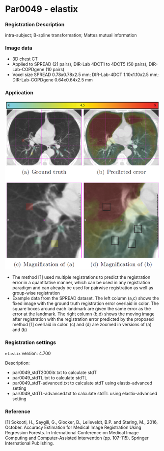 # Par0049 - elastix

###  Registration Description
intra-subject; B-spline transformation; Mattes mutual information

###  Image data

* 3D chest CT
* Applied to SPREAD (21 pairs), DIR-Lab 4DCT1 to 4DCT5 (50 pairs), DIR-Lab-COPDgene (10 pairs)
* Voxel size SPREAD 0.78x0.78x2.5 mm; DIR-Lab-4DCT 1.10x1.10x2.5 mm; DIR-Lab-COPDgene 0.64x0.64x2.5 mm

###  Application

![alt-text](ChestCT_uncertaintyMap.png)

* The method [1] used multiple registrations to predict the registration error in a quantitative manner, which can be used in any registration paradigm and can already be used for pairwise registration as well as group-wise registration
* Example data from the SPREAD dataset. The left column (a,c) shows the fixed image with the ground truth registration error overlaid in color. The square boxes around each landmark are given the same error as the error at the landmark. The right column (b,d) shows the moving image after registration with the registration error predicted by the proposed method [1] overlaid in color. (c) and (d) are zoomed in versions of (a) and (b)

###  Registration settings

`elastix` version: 4.700

Description:

* par0049_stdT2000itr.txt to calculate stdT
* par0049_stdTL.txt to calculate stdTL
* par0049_stdT-advanced.txt to calculate stdT using elastix-advanced setting
* par0049_stdTL-advanced.txt to calculate stdTL using elastix-advanced setting

###  Reference

[1] Sokooti, H., Saygili, G., Glocker, B., Lelieveldt, B.P. and Staring, M., 2016, October. Accuracy Estimation for Medical Image Registration Using Regression Forests. In International Conference on Medical Image Computing and Computer-Assisted Intervention (pp. 107-115). Springer International Publishing.
